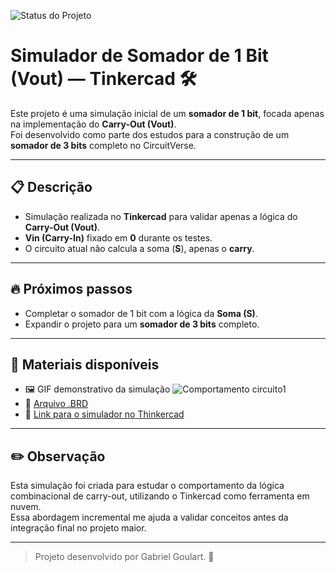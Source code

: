 ![Status do Projeto](https://img.shields.io/badge/status-em%20desenvolvimento-yellow)

# Simulador de Somador de 1 Bit (Vout) — Tinkercad 🛠️

Este projeto é uma simulação inicial de um **somador de 1 bit**, focada apenas na implementação do **Carry-Out (Vout)**.  
Foi desenvolvido como parte dos estudos para a construção de um **somador de 3 bits** completo no CircuitVerse.

---

## 📋 Descrição

- Simulação realizada no **Tinkercad** para validar apenas a lógica do **Carry-Out (Vout)**.
- **Vin (Carry-In)** fixado em **0** durante os testes.
- O circuito atual não calcula a soma (**S**), apenas o **carry**.

---

## 🔥 Próximos passos

- Completar o somador de 1 bit com a lógica da **Soma (S)**.
- Expandir o projeto para um **somador de 3 bits** completo.


---

## 📂 Materiais disponíveis


- 🖼️ GIF demonstrativo da simulação
![Comportamento circuito1](https://github.com/user-attachments/assets/24f74187-1fc5-4a22-9be7-22d0f34cb307)
- 📄 [Arquivo .BRD](https://github.com/GabrielGoulartM/meio-somador3bits-circuitverse/raw/main/thinkercad-simulations/somador-vout.brd)
- 🔗 [Link para o simulador no Thinkercad](https://www.tinkercad.com/things/a8xSBzxUf3Z/editel?returnTo=%2Fprojects&sharecode=ovCnDKJl93iKsV01vfYwhYtNPlSw7E8s3y6qJv_SfMg)

---

## ✏️ Observação

Esta simulação foi criada para estudar o comportamento da lógica combinacional de carry-out, utilizando o Tinkercad como ferramenta em nuvem.  
Essa abordagem incremental me ajuda a validar conceitos antes da integração final no projeto maior.

---

> Projeto desenvolvido por Gabriel Goulart. 🚀
